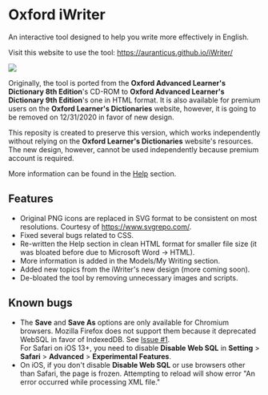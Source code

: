 # Oxford iWriter
An interactive tool designed to help you write more effectively in English.

Visit this website to use the tool: https://auranticus.github.io/iWriter/

![](https://i.imgur.com/Wi3eQVH.png)

Originally, the tool is ported from the **Oxford Advanced Learner's Dictionary 8th Edition**'s CD-ROM to **Oxford Advanced Learner's Dictionary 9th Edition**'s one in HTML format. It is also available for premium users on the **Oxford Learner's Dictionaries** website, however, it is going to be removed on 12/31/2020 in favor of new design.

This reposity is created to preserve this version, which works independently without relying on the **Oxford Learner's Dictionaries** website's resources. The new design, however, cannot be used independently because premium account is required.

More information can be found in the [Help](https://auranticus.github.io/iWriter/help.html) section.

## Features
- Original PNG icons are replaced in SVG format to be consistent on most resolutions. Courtesy of https://www.svgrepo.com/.
- Fixed several bugs related to CSS.
- Re-written the Help section in clean HTML format for smaller file size (it was bloated before due to Microsoft Word -> HTML).
- More information is added in the Models/My Writing section.
- Added new topics from the iWriter's new design (more coming soon).
- De-bloated the tool by removing unnecessary images and scripts.

## Known bugs
- The **Save** and **Save As** options are only available for Chromium browsers. Mozilla Firefox does not support them because it deprecated WebSQL in favor of IndexedDB. See [Issue #1](https://github.com/auranticus/iWriter/issues/1).  
For Safari on iOS 13+, you need to disable **Disable Web SQL** in **Setting** > **Safari** > **Advanced** > **Experimental Features**.
- On iOS, if you don't disable **Disable Web SQL** or use browsers other than Safari, the page is frozen. Attempting to reload will show error "An error occurred while processing XML file."
